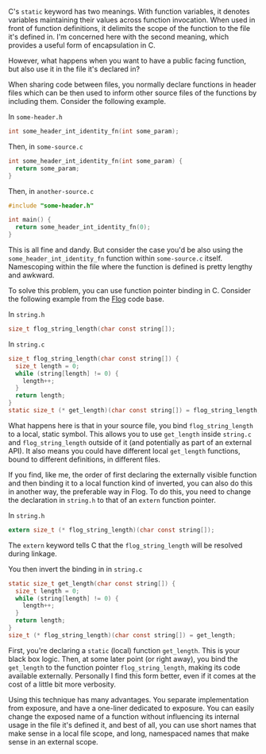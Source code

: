 C's `static` keyword has two meanings. With function variables, it denotes
variables maintaining their values across function invocation. When used in
front of function definitions, it delimits the scope of the function to the file
it's defined in. I'm concerned here with the second meaning, which provides a
useful form of encapsulation in C.

However, what happens when you want to have a public facing function, but also
use it in the file it's declared in?

When sharing code between files, you normally declare functions in header files
which can be then used to inform other source files of the functions by
including them. Consider the following example.

In `some-header.h`

```c
int some_header_int_identity_fn(int some_param);
```

Then, in `some-source.c`

```c
int some_header_int_identity_fn(int some_param) {
  return some_param;
}
```

Then, in `another-source.c`

```c
#include "some-header.h"

int main() {
  return some_header_int_identity_fn(0);
}
```

This is all fine and dandy. But consider the case you'd be also using the
`some_header_int_identity_fn` function within `some-source.c` itself.
Namescoping within the file where the function is defined is pretty lengthy
and awkward.

To solve this problem, you can use function pointer binding in C. Consider the
following example from the [Flog][flog] code base.

In `string.h`

```c
size_t flog_string_length(char const string[]);
```

In `string.c`

```c
size_t flog_string_length(char const string[]) {
  size_t length = 0;
  while (string[length] != 0) {
    length++;
  }
  return length;
}
static size_t (* get_length)(char const string[]) = flog_string_length;
```

What happens here is that in your source file, you bind `flog_string_length` to
a local, static symbol. This allows you to use `get_length` inside `string.c`
and `flog_string_length` outside of it (and potentially as part of an external
API). It also means you could have different local `get_length` functions,
bound to different definitions, in different files.

If you find, like me, the order of first declaring the externally visible
function and then binding it to a local function kind of inverted, you can also
do this in another way, the preferable way in Flog. To do this, you need to
change the declaration in `string.h` to that of an `extern` function pointer.

In `string.h`

```c
extern size_t (* flog_string_length)(char const string[]);
```

The `extern` keyword tells C that the `flog_string_length` will be resolved
during linkage.

You then invert the binding in in `string.c`

```c
static size_t get_length(char const string[]) {
  size_t length = 0;
  while (string[length] != 0) {
    length++;
  }
  return length;
}
size_t (* flog_string_length)(char const string[]) = get_length;
```

First, you're declaring a `static` (local) function `get_length`. This is your
black box logic. Then, at some later point (or right away), you bind the
`get_length` to the function pointer `flog_string_length`, making its code
available externally. Personally I find this form better, even if it comes at
the cost of a little bit more verbosity.

Using this technique has many advantages. You separate implementation from
exposure, and have a one-liner dedicated to exposure. You can easily change the
exposed name of a function without influencing its internal usage in the file
it's defined it, and best of all, you can use short names that make sense in a
local file scope, and long, namespaced names that make sense in an external
scope.

[flog]: https://github.com/flogjs/flog
